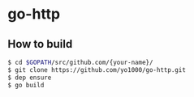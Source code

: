 # go-http

## How to build
```bash
$ cd $GOPATH/src/github.com/{your-name}/
$ git clone https://github.com/yo1000/go-http.git
$ dep ensure
$ go build
```
